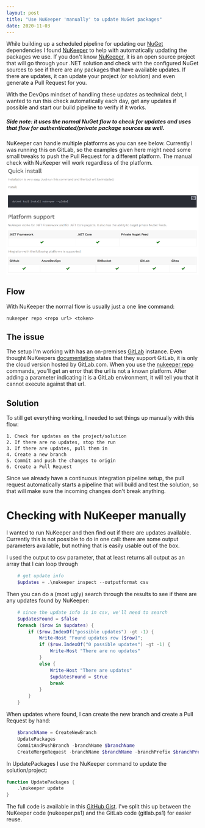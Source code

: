 ```yaml
---
layout: post
title: "Use NuKeeper 'manually' to update NuGet packages"
date: 2020-11-03
---
```


While building up a scheduled pipeline for updating our [NuGet](https://docs.microsoft.com/en-us/nuget?WT.mc_id=DOP-MVP-5003719) dependencies I found [NuKeeper](https://github.com/NuKeeperDotNet/NuKeeper/) to help with automatically updating the packages we use. If you don't know [NuKeeper](https://github.com/NuKeeperDotNet/NuKeeper/), it is an open source project that will go through your .NET solution and check with the configured NuGet sources to see if there are any packages that have available updates. If there are updates, it can update your project (or solution) and even generate a Pull Request for you.

With the DevOps mindset of handling these updates as technical debt, I wanted to run this check automatically each day, get any updates if possible and start our build pipeline to verify if it works.

##### Side note: it uses the normal NuGet flow to check for updates and uses that flow for authenticated/private package sources as well.

NuKeeper can handle multiple platforms as you can see below. Currently I was running this on GitLab, so the examples given here might need some small tweaks to push the Pull Request for a different platform. The manual check with NuKeeper will work regardless of the platform.
![NuKeeper supported platforms](/images/20201103/20201103NuKeeperSupport.png)  

## Flow
With NuKeeper the normal flow is usually just a one line command:
```
nukeeper repo <repo url> <token>
```

## The issue
The setup I'm working with has an on-premises [GitLab](https://gitlab.com) instance. Even thought NuKeepers [documentation](https://nukeeper.com/platform/gitlab/) states that they support GitLab, it is only the cloud version hosted by GitLab.com. When you use the [nukeeper repo](https://github.com/NuKeeperDotNet/NuKeeper/) commands, you'll get an error that the url is not a known platform. After adding a parameter indicating it is a GitLab environment, it will tell you that it cannot execute against that url.

## Solution
To still get everything working, I needed to set things up manually with this flow:
```
1. Check for updates on the project/solution
2. If there are no updates, stop the run
3. If there are updates, pull them in
4. Create a new branch
5. Commit and push the changes to origin
6. Create a Pull Request
```

Since we already have a continuous integration pipeline setup, the pull request automatically starts a pipeline that will build and test the solution, so that will make sure the incoming changes don't break anything.

# Checking with NuKeeper manually
I wanted to run NuKeeper and then find out if there are updates available. Currently this is not possible to do in one call: there are some output parameters available, but nothing that is easily usable out of the box.

I used the output to csv parameter, that at least returns all output as an array that I can loop through
``` powershell
    # get update info
    $updates = .\nukeeper inspect --outputformat csv
```

Then you can do a (most ugly) search through the results to see if there are any updates found by NuKeeper:
``` powershell
    # since the update info is in csv, we'll need to search
    $updatesFound = $false
    foreach ($row in $updates) {
        if ($row.IndexOf("possible updates") -gt -1) {
            Write-Host "Found updates row [$row]"; 
            if ($row.IndexOf("0 possible updates") -gt -1) {
                Write-Host "There are no updates"
            }
            else {
                Write-Host "There are updates"
                $updatesFound = $true
                break
            }
        }
    }
```

When updates where found, I can create the new branch and create a Pull Request by hand:
``` powershell
    $branchName = CreateNewBranch
    UpdatePackages
    CommitAndPushBranch -branchName $branchName
    CreateMergeRequest -branchName $branchName -branchPrefix $branchPrefix -gitLabProjectId $gitLabProjectId
```

In UpdatePackages I use the NuKeeper command to update the solution/project:
``` powershell
function UpdatePackages {
    .\nukeeper update
}
```

The full code is available in this [GitHub Gist](https://gist.github.com/rajbos/c4ff9619b9da7dd7f9062d69e0d364e5). I've split this up between the NuKeeper code (nukeeper.ps1) and the GitLab code (gitlab.ps1) for easier reuse.